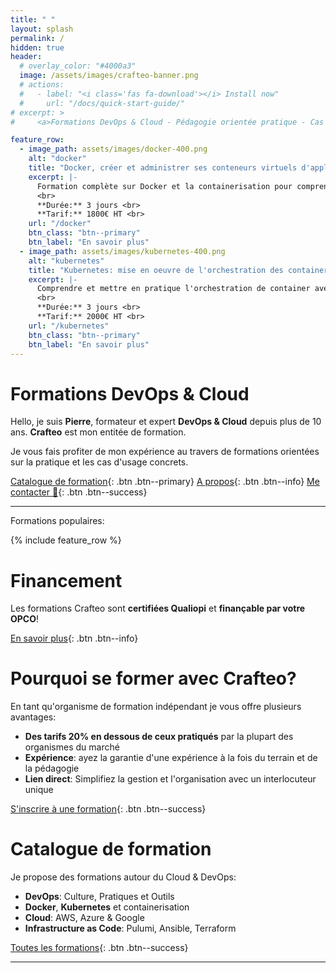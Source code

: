 ```yaml
---
title: " "
layout: splash
permalink: /
hidden: true
header:
  # overlay_color: "#4000a3"
  image: /assets/images/crafteo-banner.png
  # actions:
  #   - label: "<i class='fas fa-download'></i> Install now"
  #     url: "/docs/quick-start-guide/"
# excerpt: >
#     <a>Formations DevOps & Cloud - Pédagogie orientée pratique - Cas d'usages au plus proche du terrain</a>

feature_row:
  - image_path: assets/images/docker-400.png
    alt: "docker"
    title: "Docker, créer et administrer ses conteneurs virtuels d'applications"
    excerpt: |-
      Formation complète sur Docker et la containerisation pour comprendre les concepts du Build à la Production. <br>
      <br>
      **Durée:** 3 jours <br>
      **Tarif:** 1800€ HT <br>
    url: "/docker"
    btn_class: "btn--primary"
    btn_label: "En savoir plus"
  - image_path: assets/images/kubernetes-400.png
    alt: "kubernetes"
    title: "Kubernetes: mise en oeuvre de l'orchestration des containers"
    excerpt: |-
      Comprendre et mettre en pratique l'orchestration de container avec Kubernetes et les concepts associés, dans le Cloud comme on-prem. <br>
      <br>
      **Durée:** 3 jours <br>
      **Tarif:** 2000€ HT <br>
    url: "/kubernetes"
    btn_class: "btn--primary"
    btn_label: "En savoir plus"
---
```


# Formations DevOps & Cloud

Hello, je suis **Pierre**, formateur et expert **DevOps & Cloud** depuis plus de 10 ans. **Crafteo** est mon entitée de formation. 

Je vous fais profiter de mon expérience au travers de formations orientées sur la pratique et les cas d'usage concrets. 

[Catalogue de formation](./all-training){: .btn .btn--primary} [A propos](./about){: .btn .btn--info} [Me contacter 👋](./contact){: .btn .btn--success}

---

Formations populaires:

{% include feature_row  %}

# Financement

Les formations Crafteo sont **certifiées Qualiopi** et **finançable par votre OPCO**!

[En savoir plus](./financement){: .btn .btn--info}

# Pourquoi se former avec Crafteo?

En tant qu'organisme de formation indépendant je vous offre plusieurs avantages:

  - **Des tarifs 20% en dessous de ceux pratiqués** par la plupart des organismes du marché
  - **Expérience**: ayez la garantie d'une expérience à la fois du terrain et de la pédagogie
  - **Lien direct**: Simplifiez la gestion et l'organisation avec un interlocuteur unique 

[S'inscrire à une formation](./all-training){: .btn .btn--success}

# Catalogue de formation

Je propose des formations autour du Cloud & DevOps:

  - **DevOps**: Culture, Pratiques et Outils
  - **Docker**, **Kubernetes** et containerisation
  - **Cloud**: AWS, Azure & Google
  - **Infrastructure as Code**: Pulumi, Ansible, Terraform

[Toutes les formations](./all-training){: .btn .btn--success}

---



